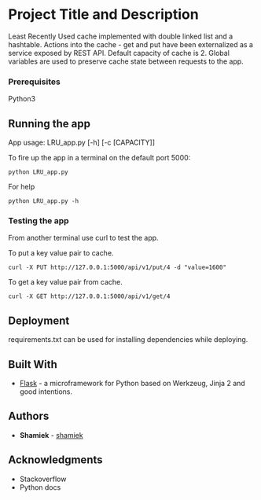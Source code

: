 # Project Title and Description

Least Recently Used cache implemented with double linked list and a hashtable.
Actions into the cache - get and put have been externalized as a service exposed by REST API.
Default capacity of cache is 2.
Global variables are used to preserve cache state between requests to the app.

### Prerequisites

Python3

## Running the app

App usage: LRU_app.py [-h] [-c [CAPACITY]]

To fire up the app in a terminal on the default port 5000:

```
python LRU_app.py
```

For help

```
python LRU_app.py -h
```

### Testing the app

From another terminal use curl to test the app.

To put a key value pair to cache.

```
curl -X PUT http://127.0.0.1:5000/api/v1/put/4 -d "value=1600"
```

To get a key value pair from cache.

```
curl -X GET http://127.0.0.1:5000/api/v1/get/4
```

## Deployment

requirements.txt can be used for installing dependencies while deploying.

## Built With

* [Flask](http://flask.pocoo.org/) - a microframework for Python based on Werkzeug, Jinja 2 and good intentions.

## Authors

* **Shamiek** - [shamiek](https://github.com/shamiek)

## Acknowledgments

* Stackoverflow
* Python docs